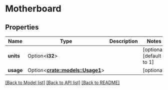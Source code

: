# Motherboard

## Properties

Name | Type | Description | Notes
------------ | ------------- | ------------- | -------------
**units** | Option<**i32**> |  | [optional][default to 1]
**usage** | Option<[**crate::models::Usage1**](Usage_1.md)> |  | [optional]

[[Back to Model list]](../README.md#documentation-for-models) [[Back to API list]](../README.md#documentation-for-api-endpoints) [[Back to README]](../README.md)


